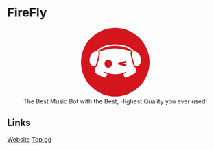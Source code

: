 # FireFly
<p align="center">
  <img alt="avatar" style="border-radius: 50%;" width="160" height="160" src="./pictures/bot_logo.png"> </br>
  The Best Music Bot with the Best, Highest Quality you ever used!
</p>

## Links

[Website](https://firefly.pepebot.info/)
[Top.gg](https://top.gg/de/bot/925731507388174367)
